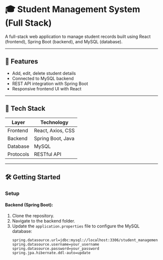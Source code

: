 # 🎓 Student Management System (Full Stack)

A full-stack web application to manage student records built using React (frontend), Spring Boot (backend), and MySQL (database).

---

## 🚀 Features
- Add, edit, delete student details
- Connected to MySQL backend
- REST API integration with Spring Boot
- Responsive frontend UI with React

---

## 🧰 Tech Stack

| Layer     | Technology        |
|-----------|-------------------|
| Frontend  | React, Axios, CSS |
| Backend   | Spring Boot, Java |
| Database  | MySQL             |
| Protocols | RESTful API       |

---

## 🛠️ Getting Started



### Setup  

#### Backend (Spring Boot):  
1. Clone the repository.  
2. Navigate to the backend folder.  
3. Update the `application.properties` file to configure the MySQL database:  
   ```properties
   spring.datasource.url=jdbc:mysql://localhost:3306/student_management
   spring.datasource.username=your_username
   spring.datasource.password=your_password
   spring.jpa.hibernate.ddl-auto=update
